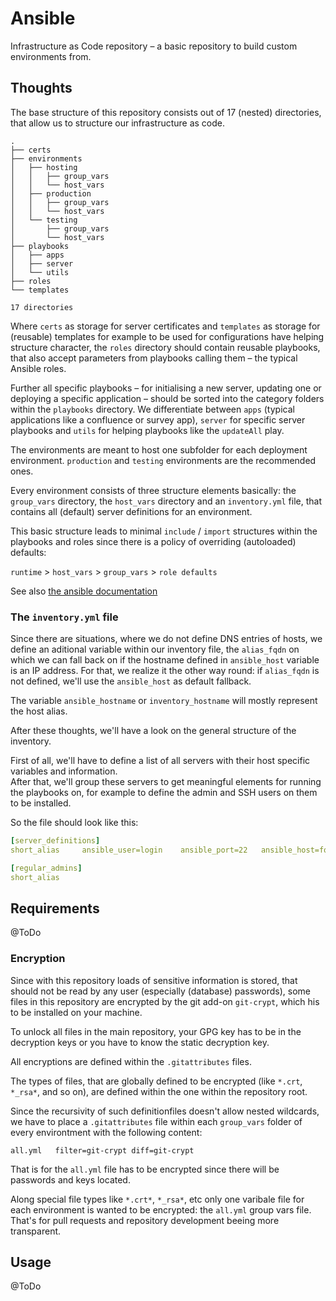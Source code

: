 # Ansible

Infrastructure as Code repository – a basic repository to build custom environments from.

## Thoughts

The base structure of this repository consists out of 17 (nested) directories,
that allow us to structure our infrastructure as code.

```
.
├── certs
├── environments
│   ├── hosting
│   │   ├── group_vars
│   │   └── host_vars
│   ├── production
│   │   ├── group_vars
│   │   └── host_vars
│   └── testing
│       ├── group_vars
│       └── host_vars
├── playbooks
│   ├── apps
│   ├── server
│   └── utils
├── roles
└── templates

17 directories
```

Where `certs` as storage for server certificates and `templates` as storage for
(reusable) templates for example to be used for configurations have helping
structure character, the `roles` directory should contain reusable playbooks,
that also accept parameters from playbooks calling them – the typical Ansible
roles.

Further all specific playbooks – for initialising a new server, updating one or
deploying a specific application – should be sorted into the category folders
within the `playbooks` directory. We differentiate between `apps` (typical
applications like a confluence or survey app), `server` for specific server
playbooks and `utils` for helping playbooks like the `updateAll` play.

The environments are meant to host one subfolder for each deployment
environment. `production` and `testing` environments are the recommended ones.

Every environment consists of three structure elements basically: the
`group_vars` directory, the `host_vars` directory and an `inventory.yml` file,
that contains all (default) server definitions for an environment.

This basic structure leads to minimal `include` / `import` structures within the
playbooks and roles since there is a policy of overriding (autoloaded) defaults:

`runtime` > `host_vars` > `group_vars` > `role defaults`

See also [the ansible documentation](https://docs.ansible.com/ansible/latest/user_guide/playbooks_variables.html#variable-precedence-where-should-i-put-a-variable)

### The `inventory.yml` file

Since there are situations, where we do not define DNS entries of hosts, we
define an aditional variable within our inventory file, the `alias_fqdn` on
which we can fall back on if the hostname defined in `ansible_host` variable
is an IP address. For that, we realize it the other way round: if `alias_fqdn`
is not defined, we'll use the `ansible_host` as default fallback.

The variable `ansible_hostname` or `inventory_hostname` will mostly represent
the host alias.

After these thoughts, we'll have a look on the general structure of the
inventory.

First of all, we'll have to define a list of all servers with their host specific
variables and information.  
After that, we'll group these servers to get meaningful elements for running the
playbooks on, for example to define the admin and SSH users on them to be installed.

So the file should look like this:

```yml
[server_definitions]
short_alias     ansible_user=login    ansible_port=22   ansible_host=fqdn_or_ip   alias_fqdn=fqdn_if_ip_on_host

[regular_admins]
short_alias
```

## Requirements

@ToDo

### Encryption

Since with this repository loads of sensitive information is stored, that should
not be read by any user (especially (database) passwords), some files in this
repository are encrypted by the git add-on `git-crypt`, which his to be
installed on your machine.

To unlock all files in the main repository, your GPG key has to be in the
decryption keys or you have to know the static decryption key.

All encryptions are defined within the `.gitattributes` files.

The types of files, that are globally defined to be encrypted (like `*.crt`,
`*_rsa*`, and so on), are defined within the one within the repository root.

Since the recursivity of such definitionfiles doesn't allow nested wildcards,
we have to place a `.gitattributes` file within each `group_vars` folder of
every environtment with the following content:

```
all.yml   filter=git-crypt diff=git-crypt
```

That is for the `all.yml` file has to be encrypted since there will be passwords
and keys located.

Along special file types like `*.crt*`, `*_rsa*`, etc only one varibale file for
each environment is wanted to be encrypted: the `all.yml` group vars file.
That's for pull requests and repository development beeing more transparent.



## Usage

@ToDo
